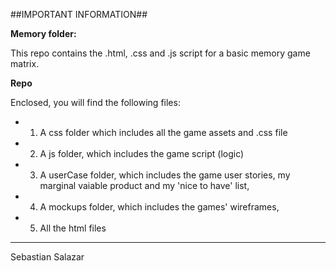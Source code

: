 ##IMPORTANT INFORMATION##

**Memory folder:** 

This repo contains the .html, .css and .js script for a basic memory game matrix.


**Repo**

Enclosed, you will find the following files:
- 1. A css folder which includes all the game assets and .css file
- 2. A js folder, which includes the game script (logic)
- 3. A userCase folder, which includes the game user stories, my marginal vaiable product and my 'nice to have' list, 
- 4. A mockups folder, which includes the games' wireframes,
- 5. All the html files


---
Sebastian Salazar
